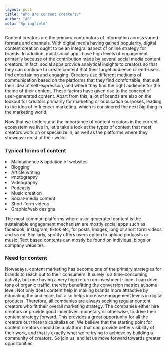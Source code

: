 ```yaml
---
layout: post
title: "Who are content creators?"
author: "AB"
meta: "Springfield"
---
```


Content creators are the primary contributors of information across varied formats and channels. With digital media having gained popularity, digital content creation ought to be an integral aspect of online strategy for brands. In addition, most social apps have high levels of engagement primarily because of the contribution made by several social media content creators. In fact, social apps provide analytical insights to creators so that they can continue to create content that their target audience or end-users find entertaining and engaging. Creators use different mediums of communication based on the platforms that they find comfortable, that suit their idea of self-expression, and where they find the right audience for the theme of their content. These factors have given rise to the concept of user-generated content. Apart from this, a lot of brands are also on the lookout for creators primarily for marketing or publication purposes, leading to the idea of Influencer marketing, which is considered the next big thing in the marketing world.

Now that we understand the importance of content creators in the current ecosystem we live in, let's take a look at the types of content that most creators work on or specialize in, as well as the platforms where they showcase most of their work.   

### Typical forms of content

<li>Maintainence & updation of websites</li>
<li>Blogging</li>
<li>Article writing</li>
<li>Photography</li>
<li>Videography</li>
<li>Podcasts</li>
<li>Music creation</li>
<li>Social-media content</li>
<li>Short-form videos</li>
<li>Graphic/web designs</li>

The most common platforms where user-generated content is the sustainable engagement mechanism are mostly social apps such as facebook, instagram, tiktok etc, for posts, images, long or short form videos and so on. Similarly, spotify offers users option to upload podcasts or music. Text based contents can mostly be found on individual blogs or company websites.   

### Need for content

Nowadays, content marketing has become one of the primary strategies for brands to reach out to their consumers. It surely is a time-consuming activity, but one having a very high return on investment since it can drive tons of organic traffic, thereby benefitting the conversion metrics at some level. Not only does content help in making brands more attractive by educating the audience, but also helps increase engagement levels in digital products. Therefore, all companies are always seeking regular content creators who fit their overall marketing strategy. The companies either hire creators or provide good incentives, monetary or otherwise, to drive their content strategy forward. This provides a great opportunity for all the creators out there to capitalize on. We believe that the starting point for content creators should be a platform that can provide better visibility of their work, and that is exactly what we're trying to achieve by building a community of creators. So join us, and let us move forward towards greater opportunities. 



